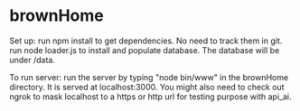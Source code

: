 # brownHome
Set up:
run npm install to get dependencies. No need to track them in git.
run node loader.js to install and populate database. The database will be under /data.

To run server:
run the server by typing "node bin/www" in the brownHome directory. It is served at localhost:3000. You might also need to check out ngrok to mask localhost to a https or http url for testing purpose with api_ai.  
